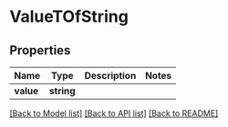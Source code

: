 # ValueTOfString


## Properties
Name | Type | Description | Notes
---- | ---- | ----------- | -----
**value** | **string** |  | 




[[Back to Model list]](README.md#documentation-for-models) [[Back to API list]](README.md#documentation-for-api-endpoints) [[Back to README]](README.md)


